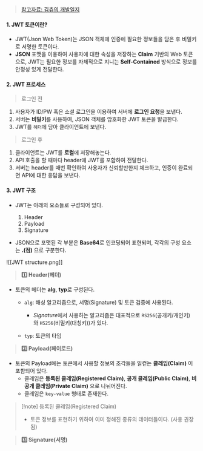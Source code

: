 > [참고자료: 김츄의 개발일지](https://velog.io/@chuu1019/%EC%95%8C%EA%B3%A0-%EC%93%B0%EC%9E%90-JWTJson-Web-Token)

#### 1. JWT 토큰이란?

- JWT(Json Web Token)는 JSON 객체에 인증에 필요한 정보들을 담은 후 비밀키로 서명한 토큰이다.
- **JSON** 포맷을 이용하여 사용자에 대한 속성을 저장하는 **Claim** 기반의 Web 토큰으로, JWT는 필요한 정보를 자체적으로 지니는 **Self-Contained** 방식으로 정보를 안정성 있게 전달한다.


#### 2. JWT 프로세스

 >로그인 전
1. 사용자가 ID/PW 혹은 소셜 로그인을 이용하여 서버에 **로그인 요청**을 보낸다.
2. 서버는 **비밀키**를 사용하여, JSON 객체를 암호화한 JWT 토큰을 발급한다.
3. JWT를 `헤더`에 담아 클라이언트에 보낸다.

> 로그인 후
1. 클라이언트는 JWT를 **로컬**에 저장해놓는다.
2. API 호출을 할 때마다 header에 JWT를 포함하여 전달한다.
3. 서버는 header를 매번 확인하여 사용자가 신뢰할만한지 체크하고, 인증이 완료되면 API에 대한 응답을 보낸다.


#### 3. JWT 구조

- JWT는 아래의 요소들로 구성되어 있다.
	1. Header
	2. Payload
	3. Signature

- JSON으로 포맷된 각 부분은 **Base64**로 인코딩되어 표현되며, 각각의 구성 요소는 **.(점)** 으로 구분한다.

![[JWT structure.png]]

> **1️⃣ Header(헤더)**

- 토큰의 헤더는 **alg**, **typ**로 구성된다.
	- `alg`: 해싱 알고리즘으로, 서명(Signature) 및 토큰 검증에 사용된다.
		- *Signature*에서 사용하는 알고리즘은 대표적으로 `RS256`(공개키/개인키)와 `HS256`(비밀키(대칭키))가 있다.

	- `typ`: 토큰의 타입

> **2️⃣ Payload(페이로드)**

- 토큰의 Payload에는 토큰에서 사용할 정보의 조각들을 일컫는 **클레임(Claim)** 이 포함되어 있다.
	- 클레임은 **등록된 클레임(Registered Claim)**, **공개 클레임(Public Claim)**, **비공개 클레임(Private Claim)** 으로 나뉘어진다.
	- 클레임은 `key-value` 형태로 존재한다.

> [!note] 등록된 클레임(Registered Claim)
> - 토큰 정보를 표현하기 위하여 이미 정해진 종류의 데이터들이다. (사용 권장됨)


> **3️⃣ Signature(서명)**